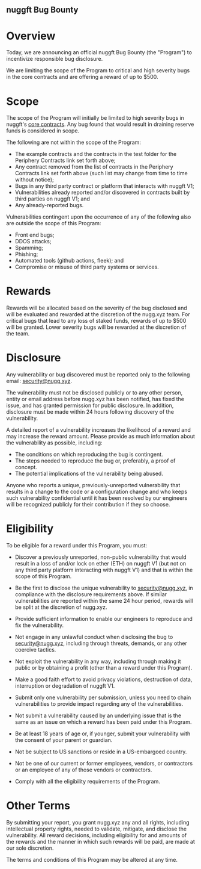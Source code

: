 ## **nuggft** Bug Bounty

# Overview

Today, we are announcing an official nuggft Bug Bounty (the &quot;Program&quot;) to incentivize responsible bug disclosure.

We are limiting the scope of the Program to critical and high severity bugs in the core contracts and are offering a reward of up to \$500.

# Scope

The scope of the Program will initially be limited to high severity bugs in nuggft&#39;s [core contracts](https://github.com/nuggxyz/nuggft-core). Any bug found that would result in draining reserve funds is considered in scope.

The following are not within the scope of the Program:

- The example contracts and the contracts in the test folder for the Periphery Contracts link set forth above;
- Any contract removed from the list of contracts in the Periphery Contracts link set forth above (such list may change from time to time without notice);
- Bugs in any third party contract or platform that interacts with nuggft V1;
- Vulnerabilities already reported and/or discovered in contracts built by third parties on nuggft V1; and
- Any already-reported bugs.

Vulnerabilities contingent upon the occurrence of any of the following also are outside the scope of this Program:

- Front end bugs;
- DDOS attacks;
- Spamming;
- Phishing;
- Automated tools (github actions, fleek); and
- Compromise or misuse of third party systems or services.

# Rewards

Rewards will be allocated based on the severity of the bug disclosed and will be evaluated and rewarded at the discretion of the nugg.xyz team. For critical bugs that lead to any loss of staked funds, rewards of up to \$500 will be granted. Lower severity bugs will be rewarded at the discretion of the team.

# Disclosure

Any vulnerability or bug discovered must be reported only to the following email: [security@nugg.xyz](mailto:security@nugg.xyz).

The vulnerability must not be disclosed publicly or to any other person, entity or email address before nugg.xyz has been notified, has fixed the issue, and has granted permission for public disclosure. In addition, disclosure must be made within 24 hours following discovery of the vulnerability.

A detailed report of a vulnerability increases the likelihood of a reward and may increase the reward amount. Please provide as much information about the vulnerability as possible, including:

- The conditions on which reproducing the bug is contingent.
- The steps needed to reproduce the bug or, preferably, a proof of concept.
- The potential implications of the vulnerability being abused.

Anyone who reports a unique, previously-unreported vulnerability that results in a change to the code or a configuration change and who keeps such vulnerability confidential until it has been resolved by our engineers will be recognized publicly for their contribution if they so choose.

# Eligibility

To be eligible for a reward under this Program, you must:

- Discover a previously unreported, non-public vulnerability that would result in a loss of and/or lock on ether (ETH) on nuggft V1 (but not on any third party platform interacting with nuggft V1) and that is within the scope of this Program.
- Be the first to disclose the unique vulnerability to security@nugg.xyz, in compliance with the disclosure requirements above. If similar vulnerabilities are reported within the same 24 hour period, rewards will be split at the discretion of nugg.xyz.

- Provide sufficient information to enable our engineers to reproduce and fix the vulnerability.
- Not engage in any unlawful conduct when disclosing the bug to security@nugg.xyz, including through threats, demands, or any other coercive tactics.
- Not exploit the vulnerability in any way, including through making it public or by obtaining a profit (other than a reward under this Program).
- Make a good faith effort to avoid privacy violations, destruction of data, interruption or degradation of nuggft V1.
- Submit only one vulnerability per submission, unless you need to chain vulnerabilities to provide impact regarding any of the vulnerabilities.
- Not submit a vulnerability caused by an underlying issue that is the same as an issue on which a reward has been paid under this Program.
- Be at least 18 years of age or, if younger, submit your vulnerability with the consent of your parent or guardian.
- Not be subject to US sanctions or reside in a US-embargoed country.
- Not be one of our current or former employees, vendors, or contractors or an employee of any of those vendors or contractors.
- Comply with all the eligibility requirements of the Program.

# Other Terms

By submitting your report, you grant nugg.xyz any and all rights, including intellectual property rights, needed to validate, mitigate, and disclose the vulnerability. All reward decisions, including eligibility for and amounts of the rewards and the manner in which such rewards will be paid, are made at our sole discretion.

The terms and conditions of this Program may be altered at any time.
